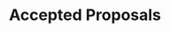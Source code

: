 ---
title: "Accepted Proposals"
description: "Proposals accepted for implementation"
lead: ""
draft: false
images: []
weight: 520
---